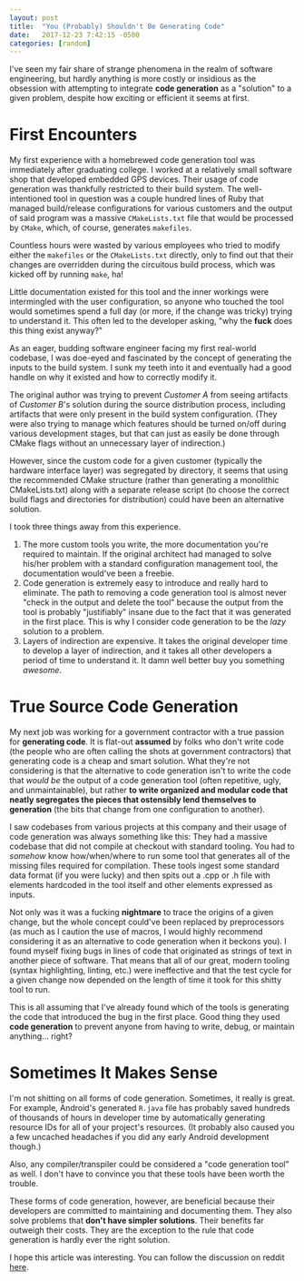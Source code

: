 ```yaml
---
layout: post
title:  "You (Probably) Shouldn't Be Generating Code"
date:   2017-12-23 7:42:15 -0500
categories: [random]
---
```


I've seen my fair share of strange phenomena in the realm of software engineering, but hardly
anything is more costly or insidious as the obsession with attempting to integrate **code
generation** as a "solution" to a given problem, despite how exciting or efficient it seems at
first.

# First Encounters

My first experience with a homebrewed code generation tool was immediately after graduating
college. I worked at a relatively small software shop that developed embedded GPS devices. Their
usage of code generation was thankfully restricted to their build system. The well-intentioned
tool in question was a couple hundred lines of Ruby that managed build/release configurations for
various customers and the output of said program was a massive `CMakeLists.txt` file that would be
processed by `CMake`, which, of course, generates `makefiles`.

Countless hours were wasted by various employees who tried to modify either the `makefiles` or the
`CMakeLists.txt` directly, only to find out that their changes are overridden during the
circuitous build process, which was kicked off by running `make`, ha!

Little documentation existed for this tool and the inner workings were intermingled with
the user configuration, so anyone who touched the tool would sometimes spend a full day (or more,
if the change was tricky) trying to understand it. This often led to the developer asking, "why
the **fuck** does this thing exist anyway?"

As an eager, budding software engineer facing my first real-world codebase, I was doe-eyed and
fascinated by the concept of generating the inputs to the build system. I sunk my teeth into it
and eventually had a good handle on why it existed and how to correctly modify it.

The original author was trying to prevent *Customer A* from seeing artifacts of *Customer B*'s
solution during the source distribution process, including artifacts that were only present in the
build system configuration. (They were also trying to manage which features should be turned on/off
during various development stages, but that can just as easily be done through CMake flags without
an unnecessary layer of indirection.)

However, since the custom code for a given customer (typically the hardware interface layer) was
segregated by directory, it seems that using the recommended CMake structure (rather than
generating a monolithic CMakeLists.txt) along with a separate release script (to choose the
correct build flags and directories for distribution) could have been an alternative solution.

I took three things away from this experience.

1. The more custom tools you write, the more documentation you're required to maintain. If the
original architect had managed to solve his/her problem with a standard configuration management
tool, the documentation would've been a freebie.
2. Code generation is extremely easy to introduce and really hard to eliminate. The path to
removing a code generation tool is almost never "check in the output and delete the tool" because
the output from the tool is probably "justifiably" insane due to the fact that it was generated in
the first place. This is why I consider code generation to be the *lazy* solution to a problem.
3. Layers of indirection are expensive. It takes the original developer time to develop a layer of
indirection, and it takes all other developers a period of time to understand it. It damn well
better buy you something *awesome*.

# True Source Code Generation

My next job was working for a government contractor with a true passion for **generating code**.
It is flat-out **assumed** by folks who don't write code (the people who are often calling the
shots at government contractors) that generating code is a cheap and smart solution. What they're
not considering is that the alternative to code generation isn't to write the code that *would be*
the output of a code generation tool (often repetitive, ugly, and unmaintainable), but rather **to
write organized and modular code that neatly segregates the pieces that ostensibly lend themselves
to generation** (the bits that change from one configuration to another).

I saw codebases from various projects at this company and their usage of code generation was
always something like this: They had a massive codebase that did not compile at checkout with
standard tooling. You had to *somehow* know how/when/where to run some tool that generates all of
the missing files required for compilation. These tools ingest some standard data format (if you
were lucky) and then spits out a .cpp or .h file with elements hardcoded in the tool itself and
other elements expressed as inputs.

Not only was it was a fucking **nightmare** to trace the origins of a given change, but the whole
concept could've been replaced by preprocessors (as much as I caution the use of macros, I would
highly recommend considering it as an alternative to code generation when it beckons you). I found
myself fixing bugs in lines of code that originated as strings of text in another piece of
software. That means that all of our great, modern tooling (syntax highlighting, linting, etc.)
were ineffective and that the test cycle for a given change now depended on the length of time it
took for this shitty tool to run.

This is all assuming that I've already found which of the tools is generating the code that
introduced the bug in the first place. Good thing they used **code generation** to prevent anyone
from having to write, debug, or maintain anything... right?

# Sometimes It Makes Sense

I'm not shitting on all forms of code generation. Sometimes, it really is great. For example,
Android's generated `R.java` file has probably saved hundreds of thousands of hours in developer
time by automatically generating resource IDs for all of your project's resources. (It probably
also caused you a few uncached headaches if you did any early Android development though.)

Also, any compiler/transpiler could be considered a "code generation tool" as well. I don't have
to convince you that these tools have been worth the trouble.

These forms of code generation, however, are beneficial because their developers are committed to
maintaining and documenting them. They also solve problems that **don't have simpler solutions**.
Their benefits far outweigh their costs. They are the exception to the rule that code generation
is hardly ever the right solution.

I hope this article was interesting. You can follow the discussion on reddit
[here]().
